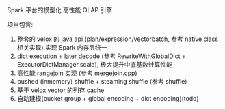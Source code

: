 Spark 平台的模型化 高性能 OLAP 引擎

项目包含:
1. 整套的 velox 的 java api (plan/expression/vectorbatch, 参考 native class相关实现),实现 Spark 内存层统一
2. dict execution + later decode (参考 RewriteWithGlobalDict + ExecutorDictManager.scala), 极大提升中底基数计算性能
3. 高性能 rangejoin 实现 (参考 mergejoin.cpp)
4. pushed (inmemory) shuffle + steaming shuffle (参考 shuffle)
5. 基于 velox vector 的列存 cache
6. 自动建模(bucket group +  global encoding + dict encoding)(todo)
